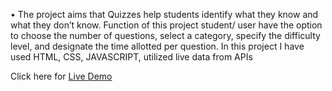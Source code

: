 
• The project aims that Quizzes help students identify what they know and what they don’t know.
Function of this project student/ user have the option to choose the number of questions, select a category, specify
the difficulty level, and designate the time allotted per question.
In this project I have used HTML, CSS, JAVASCRIPT, utilized live data from APIs

Click here for
[Live Demo](https://surajkumar223.github.io/Quiz-app/)
